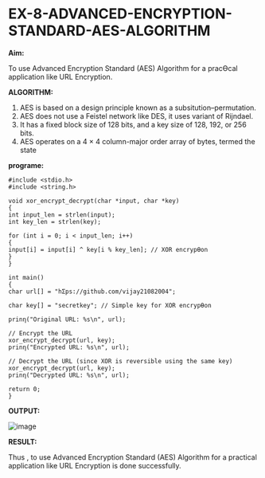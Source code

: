 # EX-8-ADVANCED-ENCRYPTION-STANDARD-AES-ALGORITHM

**Aim:**

To use Advanced Encryption Standard (AES) Algorithm for a pracƟcal application like URL Encryption.

**ALGORITHM:**

1. AES is based on a design principle known as a subsitution–permutation.
2. AES does not use a Feistel network like DES, it uses variant of Rijndael.
3. It has a fixed block size of 128 bits, and a key size of 128, 192, or 256 bits.
4. AES operates on a 4 × 4 column-major order array of bytes, termed the state

**programe:**
```
#include <stdio.h>
#include <string.h>

void xor_encrypt_decrypt(char *input, char *key)
{
int input_len = strlen(input);
int key_len = strlen(key);

for (int i = 0; i < input_len; i++)
{
input[i] = input[i] ^ key[i % key_len]; // XOR encrypƟon
}
}

int main()
{
char url[] = "hƩps://github.com/vijay21082004";

char key[] = "secretkey"; // Simple key for XOR encrypƟon

prinƞ("Original URL: %s\n", url);

// Encrypt the URL
xor_encrypt_decrypt(url, key);
prinƞ("Encrypted URL: %s\n", url);

// Decrypt the URL (since XOR is reversible using the same key)
xor_encrypt_decrypt(url, key);
prinƞ("Decrypted URL: %s\n", url);

return 0;
}
```

**OUTPUT:**


![image](https://github.com/user-attachments/assets/490b70df-080a-4fd2-a416-dbf3c69b7201)


**RESULT:**

Thus , to use Advanced Encryption Standard (AES) Algorithm for a practical application like URL
Encryption is done successfully.

